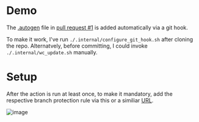 # Demo

The [.autogen](https://github.com/dkorolev/github_action_and_hook/pull/1/files) file in [pull request #1](https://github.com/dkorolev/github_action_and_hook/pull/1) is added automatically via a git hook.

To make it work, I've run `./.internal/configure_git_hook.sh` after cloning the repo. Alternatvely, before committing, I could invoke `./.internal/wc_update.sh` manually.

# Setup

After the action is run at least once, to make it mandatory, add the respective branch protection rule via this or a similiar [URL](https://github.com/dkorolev/github_action_and_hook/settings/branch_protection_rules/new).

![image](https://github.com/dkorolev/github_action_and_hook/assets/2159447/2479085d-cc16-42fe-8845-d49f65852c92)
